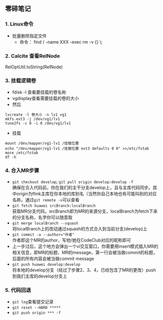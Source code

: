 ## 零碎笔记    
### 1. Linux命令 
* 批量删除指定文件    
  * 命令： find / -name XXX -exec rm -v {} \\;

### 2. Calcite 查看RelNode    
RelOptUtil.toString(RelNode)

### 3. 挂载逻辑卷     
* fdisk -l 查看要挂载的卷名称      
* vgdisplay查看需要挂载的卷的大小     
* 然后 

```shell
lvcreate -l 卷大小 -n lv1 vg1
mkfs.ext3 -j /dev/vg1/lv1
tune2fs -c 0 -i 0 /dev/vg1/lv1
```     
* 挂载     

```shell
mount /dev/mapper/vg1-lv1 /挂载位置
echo "/dev/mapper/vg1-lv1 /挂载位置 ext3 defaults 0 0" >>/etc/fstab
more /etc/fstab 
df -h
```

### 4. 合入MR步骤    

* `git checkout develop`; `git pull origin develop:develop -f`     
  确保在合入代码前，你在我们的主干分支develop上，且与主库代码同步。其中origin为flink主库在你本地的库别名（当然你自己本地也有可能叫别的对应名称，通过`git remote -v`可以查看    
* `git fetch huawei srcBranch:localBranch`         
  获取MR分支代码，srcBranch即为MR的来源分支，localBranch为fetch下来的分支名称，名字你可以随意取    
* `git merge localBranch --squash`   
  将localBranch上的改动通过squash的方式合入到当前分支(develop)上
* `git commit -a --author="作者"`        
  作者即这个MR的author，写他/她在CodeClub对应的昵称即可     
* 上一步过后，这个地方会弹出一个vi交互窗口，你需要用insert模式插入MR的相关信息，即MR的标题、MR的message，第一行会被当做commit的标题，后面的所有内容会被当做commit message
* `git push huawei develop:develop`     
  将本地的develop分支（经过了步骤2、3、4，已经包含了MR的更改）push到我们主库的develop分支上
  
### 5. 代码回退    
* `git log`查看提交记录    
* `git reset --HARD *****`
* `git push origin *** -f`
